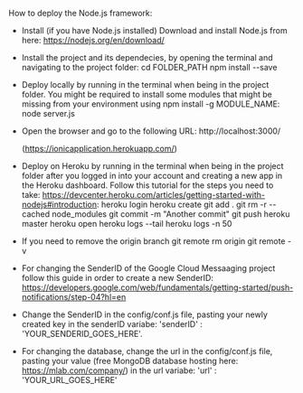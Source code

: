 How to deploy the Node.js framework:

  - Install (if you have Node.js installed)
Download and install Node.js from here: https://nodejs.org/en/download/

  - Install the project and its dependecies, by opening the terminal and navigating to the project folder:
cd FOLDER_PATH
npm install --save

  - Deploy locally by running in the terminal when being in the project folder. You might be required to install some modules that might be missing from your environment using npm install -g MODULE_NAME:
node server.js

  - Open the browser and go to the following URL: 
http://localhost:3000/

	(https://ionicapplication.herokuapp.com/) 
  - Deploy on Heroku by running in the terminal when being in the project folder after you logged in into your account and creating a new app in the Heroku dashboard. Follow this tutorial for the steps you need to take: https://devcenter.heroku.com/articles/getting-started-with-nodejs#introduction:
heroku login
heroku create
git add . 
git rm -r --cached node_modules
git commit -m "Another commit"
git push heroku master
heroku open
heroku logs --tail
heroku logs -n 50

  - If you need to remove the origin branch
git remote rm origin
git remote -v


  - For changing the SenderID of the Google Cloud Messaaging project follow this guide in order to create a new SenderID: https://developers.google.com/web/fundamentals/getting-started/push-notifications/step-04?hl=en
  - Change the SenderID in the config/conf.js file, pasting your newly created key in the senderID variabe: 'senderID' : 'YOUR_SENDERID_GOES_HERE'.

  - For changing the database, change the url in the config/conf.js file, pasting your value (free MongoDB database hosting here: https://mlab.com/company/) in the url variabe: 'url' : 'YOUR_URL_GOES_HERE'